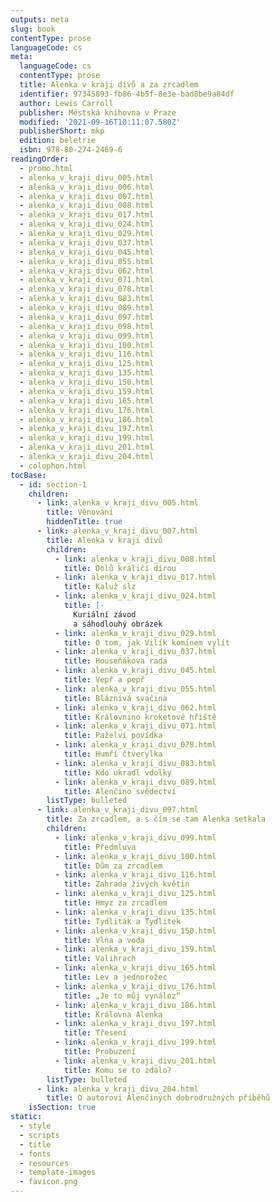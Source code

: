 ```yaml
---
outputs: meta
slug: book
contentType: prose
languageCode: cs
meta:
  languageCode: cs
  contentType: prose
  title: Alenka v kraji divů a za zrcadlem
  identifier: 97345893-fb86-4b5f-8e3e-bad8be9a84df
  author: Lewis Carroll
  publisher: Městská knihovna v Praze
  modified: '2021-09-16T10:11:07.580Z'
  publisherShort: mkp
  edition: beletrie
  isbn: 978-80-274-2469-6
readingOrder:
  - promo.html
  - alenka_v_kraji_divu_005.html
  - alenka_v_kraji_divu_006.html
  - alenka_v_kraji_divu_007.html
  - alenka_v_kraji_divu_008.html
  - alenka_v_kraji_divu_017.html
  - alenka_v_kraji_divu_024.html
  - alenka_v_kraji_divu_029.html
  - alenka_v_kraji_divu_037.html
  - alenka_v_kraji_divu_045.html
  - alenka_v_kraji_divu_055.html
  - alenka_v_kraji_divu_062.html
  - alenka_v_kraji_divu_071.html
  - alenka_v_kraji_divu_078.html
  - alenka_v_kraji_divu_083.html
  - alenka_v_kraji_divu_089.html
  - alenka_v_kraji_divu_097.html
  - alenka_v_kraji_divu_098.html
  - alenka_v_kraji_divu_099.html
  - alenka_v_kraji_divu_100.html
  - alenka_v_kraji_divu_116.html
  - alenka_v_kraji_divu_125.html
  - alenka_v_kraji_divu_135.html
  - alenka_v_kraji_divu_150.html
  - alenka_v_kraji_divu_159.html
  - alenka_v_kraji_divu_165.html
  - alenka_v_kraji_divu_176.html
  - alenka_v_kraji_divu_186.html
  - alenka_v_kraji_divu_197.html
  - alenka_v_kraji_divu_199.html
  - alenka_v_kraji_divu_201.html
  - alenka_v_kraji_divu_204.html
  - colophon.html
tocBase:
  - id: section-1
    children:
      - link: alenka_v_kraji_divu_005.html
        title: Věnování
        hiddenTitle: true
      - link: alenka_v_kraji_divu_007.html
        title: Alenka v kraji divů
        children:
          - link: alenka_v_kraji_divu_008.html
            title: Dolů králičí dírou
          - link: alenka_v_kraji_divu_017.html
            title: Kaluž slz
          - link: alenka_v_kraji_divu_024.html
            title: |-
              Kuriální závod
              a sáhodlouhý obrázek
          - link: alenka_v_kraji_divu_029.html
            title: O tom, jak Vilík komínem vylít
          - link: alenka_v_kraji_divu_037.html
            title: Houseňákova rada
          - link: alenka_v_kraji_divu_045.html
            title: Vepř a pepř
          - link: alenka_v_kraji_divu_055.html
            title: Bláznivá svačina
          - link: alenka_v_kraji_divu_062.html
            title: Královnino kroketové hřiště
          - link: alenka_v_kraji_divu_071.html
            title: Paželví povídka
          - link: alenka_v_kraji_divu_078.html
            title: Humří čtverylka
          - link: alenka_v_kraji_divu_083.html
            title: Kdo ukradl vdolky
          - link: alenka_v_kraji_divu_089.html
            title: Alenčino svědectví
        listType: bulleted
      - link: alenka_v_kraji_divu_097.html
        title: Za zrcadlem, a s čím se tam Alenka setkala
        children:
          - link: alenka_v_kraji_divu_099.html
            title: Předmluva
          - link: alenka_v_kraji_divu_100.html
            title: Dům za zrcadlem
          - link: alenka_v_kraji_divu_116.html
            title: Zahrada živých květin
          - link: alenka_v_kraji_divu_125.html
            title: Hmyz za zrcadlem
          - link: alenka_v_kraji_divu_135.html
            title: Tydliták a Tydlitek
          - link: alenka_v_kraji_divu_150.html
            title: Vlna a voda
          - link: alenka_v_kraji_divu_159.html
            title: Valihrach
          - link: alenka_v_kraji_divu_165.html
            title: Lev a jednorožec
          - link: alenka_v_kraji_divu_176.html
            title: „Je to můj vynález“
          - link: alenka_v_kraji_divu_186.html
            title: Královna Alenka
          - link: alenka_v_kraji_divu_197.html
            title: Třesení
          - link: alenka_v_kraji_divu_199.html
            title: Probuzení
          - link: alenka_v_kraji_divu_201.html
            title: Komu se to zdálo?
        listType: bulleted
      - link: alenka_v_kraji_divu_204.html
        title: O autorovi Alenčiných dobrodružných příběhů
    isSection: true
static:
  - style
  - scripts
  - title
  - fonts
  - resources
  - template-images
  - favicon.png
---
```

